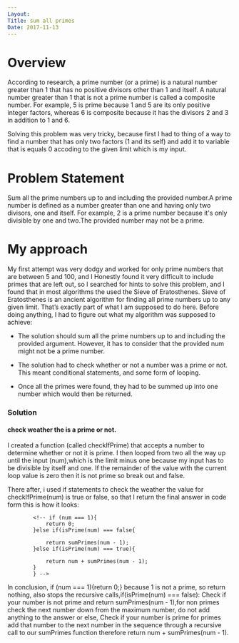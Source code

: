 ```yaml
---
Layout:
Title: sum all primes
Date: 2017-11-13
---
```

# Overview

According to research, a prime number (or a prime) is a natural number greater than 1 that has no positive divisors other than 1 and itself. 
A natural number greater than 1 that is not a prime number is called a composite number. 
For example, 5 is prime because 1 and 5 are its only positive integer factors, whereas 6 is composite because it has the divisors 2 and 3 in addition to 1 and 6.

Solving this problem was very tricky, because first I had to thing of a way to find a number that has only two factors (1 and its self) and add it to variable that is equals 0 accoding to the given limit which is my input.


# Problem Statement

Sum all the prime numbers up to and including the provided number.A prime number is defined as a number greater than one and having only two divisors, one and itself. For example, 2 is a prime number because it's only divisible by one and two.The provided number may not be a prime.


# My approach

My first attempt was very dodgy and worked for only prime numbers that are between 5 and 100, and I Honestly found it very difficult to include primes that are left out, so I searched for hints to solve this problem, and I found that in most algorithms the used the Sieve of Eratosthenes. Sieve of Eratosthenes is an ancient algorithm for finding all prime numbers up to any given limit. That’s exactly part of what I am supposed to do here. Before doing anything, I had to figure out what my algorithm was supposed to achieve:

   -   The solution should sum all the prime numbers up to and including the provided argument. However, it has to consider that the provided num might not be a prime number.

   -   The solution had to check whether or not a number was a prime or not. This meant conditional statements, and some form of looping.

   -   Once all the primes were found, they had to be summed up into one number which would then be returned.

### Solution

#### check weather the is a prime or not.

I created a function (called checkIfPrime) that accepts a number to determine whether or not it is prime. I then looped from two all the way up until the input (num),which is the limit minus one because my input has to be divisible by itself and one. If the remainder of the value with the current loop value is zero then it is not prime so break out and false. 

There after, i used if statements to check the weather the value for checkIfPrime(num) is true or false, so that I return the final answer in code form this is how it looks:

            <!-- if (num === 1){
                return 0;
            }else if(isPrime(num) === false{
            
                return sumPrimes(num - 1);
            }else if(isPrime(num) === true){
            
                return num + sumPrimes(num - 1);
            }
            } -->


In conclusion, if (num === 1){return 0;} because 1 is not a prime, so return nothing, also stops the recursive calls,if(isPrime(num) === false): Check if your number is not prime and return sumPrimes(num - 1),for non primes check the next number down from the maximum number, do not add anything to the answer or else, Check if your number is prime for primes add that number to the next number in the sequence through a recursive call to our sumPrimes function therefore return num + sumPrimes(num - 1).

